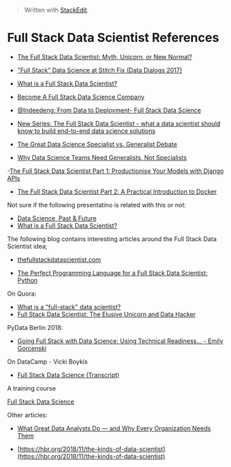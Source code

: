 > Written with [StackEdit](https://stackedit.io/).

# Full Stack Data Scientist References

- [The Full Stack Data Scientist: Myth, Unicorn, or New Normal?](https://www.forbes.com/sites/cognitiveworld/2019/09/11/the-full-stack-data-scientist-myth-unicorn-or-new-normal/#4c39595d2c60)

- ["Full Stack” Data Science at Stitch Fix (Data Dialogs 2017)](https://www.youtube.com/watch?v=ErrHRMiNNXE)

- [What is a Full Stack Data Scientist?](https://thefullstackdatascientist.com/blog/what-is-a-full-stack-data-scientist/)
- [Become A Full Stack Data Science Company](https://blog.dominodatalab.com/become-full-stack-data-science-company/)
- [@Indeedeng: From Data to Deployment- Full Stack Data Science](https://www.youtube.com/watch?v=LLvvNNWp3D0)

- [New Series: The Full Stack Data Scientist - what a data scientist should know to build end-to-end data science solutions](https://medium.com/applied-data-science/new-series-the-full-stack-data-scientist-15791cbef626)

- [The Great Data Science Specialist vs. Generalist Debate](http://lineardigressions.com/episodes/2019/4/14/the-great-data-science-specialist-vs-generalist-debate)
- [Why Data Science Teams Need Generalists, Not Specialists](https://hbr.org/2019/03/why-data-science-teams-need-generalists-not-specialists)

-[The Full Stack Data Scientist Part 1: Productionise Your Models with Django APIs](https://medium.com/applied-data-science/the-full-stack-data-scientist-part-1-productionise-your-models-with-django-apis-7799b893ce7c)
- [The Full Stack Data Scientist Part 2: A Practical Introduction to Docker](https://medium.com/applied-data-science/the-full-stack-data-scientist-part-2-a-practical-introduction-to-docker-1ea932c89b57)

Not sure if the following presentatino is related with this or not:

- [Data Science, Past & Future](https://blog.dominodatalab.com/data-science-past-future/)
- [What is a Full Stack Data Scientist?](https://analyticsindiamag.com/full-stack-data-scientist/)

The following blog contains interesting articles around the Full Stack Data Scientist idea;

- [thefullstackdatascientist.com](https://thefullstackdatascientist.com/)

- [The Perfect Programming Language for a Full Stack Data Scientist: Python](https://thefullstackdatascientist.com/blog/the-perfect-programming-language-for-a-full-stack-data-scientist-python/)

On Quora:

- [What is a "full-stack" data scientist?](https://www.quora.com/What-is-a-full-stack-data-scientist)
- [Full Stack Data Scientist: The Elusive Unicorn and Data Hacker](https://www.datasciencecentral.com/profiles/blogs/full-stack-data-scientist-the-elusive-unicorn-and-data-hacker)

PyData Berlin 2018:

- [Going Full Stack with Data Science: Using Technical Readiness... - Emily Gorcenski](https://www.youtube.com/watch?v=huqpXMNFD54)

On DataCamp - Vicki Boykis

- [Full Stack Data Science (Transcript)](https://www.datacamp.com/community/blog/full-stack-data-science-transcript)

A training course

[Full Stack Data Science](https://amitkaps.com/fullstack)

Other articles:



- [What Great Data Analysts Do — and Why Every Organization Needs Them](https://hbr.org/2018/12/what-great-data-analysts-do-and-why-every-organization-needs-them)

- [https://hbr.org/2018/11/the-kinds-of-data-scientist](https://hbr.org/2018/11/the-kinds-of-data-scientist)
<!--stackedit_data:
eyJoaXN0b3J5IjpbLTE3ODcyMDgwMjksMTA5MTMxNTc3MiwxMj
E2NjM3MSwxMjcyNTk2MzM1LDU3MDk1NTQ4Nl19
-->